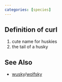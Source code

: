 ```yaml
---
categories: [species]
---
```

## Definition of curl

1. cute name for huskies
2. the tail of a husky

## See Also

- [wusky](./wusky)/[wolfsky](./wolfsky)
